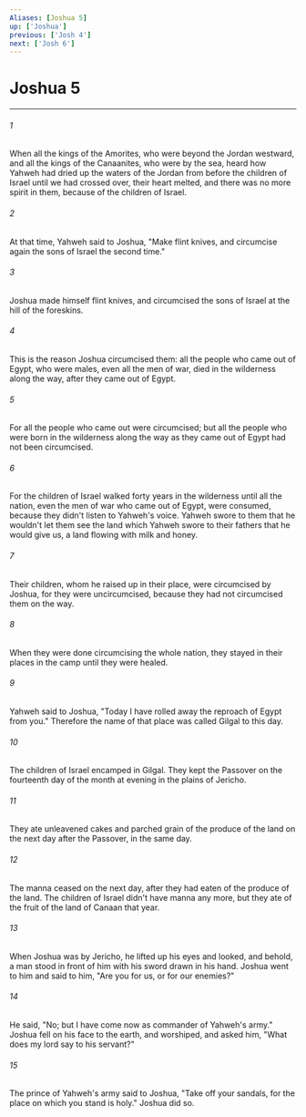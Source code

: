 ```yaml
---
Aliases: [Joshua 5]
up: ['Joshua']
previous: ['Josh 4']
next: ['Josh 6']
---
```

# Joshua 5
***





###### 1 

When all the kings of the Amorites, who were beyond the Jordan westward, and all the kings of the Canaanites, who were by the sea, heard how Yahweh had dried up the waters of the Jordan from before the children of Israel until we had crossed over, their heart melted, and there was no more spirit in them, because of the children of Israel. 



###### 2 

At that time, Yahweh said to Joshua, "Make flint knives, and circumcise again the sons of Israel the second time." 



###### 3 

Joshua made himself flint knives, and circumcised the sons of Israel at the hill of the foreskins. 



###### 4 

This is the reason Joshua circumcised them: all the people who came out of Egypt, who were males, even all the men of war, died in the wilderness along the way, after they came out of Egypt. 



###### 5 

For all the people who came out were circumcised; but all the people who were born in the wilderness along the way as they came out of Egypt had not been circumcised. 



###### 6 

For the children of Israel walked forty years in the wilderness until all the nation, even the men of war who came out of Egypt, were consumed, because they didn't listen to Yahweh's voice. Yahweh swore to them that he wouldn't let them see the land which Yahweh swore to their fathers that he would give us, a land flowing with milk and honey. 



###### 7 

Their children, whom he raised up in their place, were circumcised by Joshua, for they were uncircumcised, because they had not circumcised them on the way. 



###### 8 

When they were done circumcising the whole nation, they stayed in their places in the camp until they were healed. 



###### 9 

Yahweh said to Joshua, "Today I have rolled away the reproach of Egypt from you." Therefore the name of that place was called Gilgal to this day. 



###### 10 

The children of Israel encamped in Gilgal. They kept the Passover on the fourteenth day of the month at evening in the plains of Jericho. 



###### 11 

They ate unleavened cakes and parched grain of the produce of the land on the next day after the Passover, in the same day. 



###### 12 

The manna ceased on the next day, after they had eaten of the produce of the land. The children of Israel didn't have manna any more, but they ate of the fruit of the land of Canaan that year. 



###### 13 

When Joshua was by Jericho, he lifted up his eyes and looked, and behold, a man stood in front of him with his sword drawn in his hand. Joshua went to him and said to him, "Are you for us, or for our enemies?" 



###### 14 

He said, "No; but I have come now as commander of Yahweh's army." Joshua fell on his face to the earth, and worshiped, and asked him, "What does my lord say to his servant?" 



###### 15 

The prince of Yahweh's army said to Joshua, "Take off your sandals, for the place on which you stand is holy." Joshua did so.
